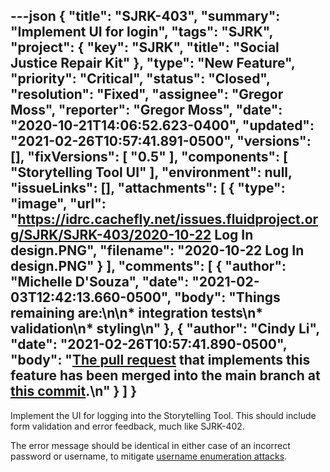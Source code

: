 ---json
{
  "title": "SJRK-403",
  "summary": "Implement UI for login",
  "tags": "SJRK",
  "project": {
    "key": "SJRK",
    "title": "Social Justice Repair Kit"
  },
  "type": "New Feature",
  "priority": "Critical",
  "status": "Closed",
  "resolution": "Fixed",
  "assignee": "Gregor Moss",
  "reporter": "Gregor Moss",
  "date": "2020-10-21T14:06:52.623-0400",
  "updated": "2021-02-26T10:57:41.891-0500",
  "versions": [],
  "fixVersions": [
    "0.5"
  ],
  "components": [
    "Storytelling Tool UI"
  ],
  "environment": null,
  "issueLinks": [],
  "attachments": [
    {
      "type": "image",
      "url": "https://idrc.cachefly.net/issues.fluidproject.org/SJRK/SJRK-403/2020-10-22 Log In design.PNG",
      "filename": "2020-10-22 Log In design.PNG"
    }
  ],
  "comments": [
    {
      "author": "Michelle D'Souza",
      "date": "2021-02-03T12:42:13.660-0500",
      "body": "Things remaining are:\n\n* integration tests\n* validation\n* styling\n"
    },
    {
      "author": "Cindy Li",
      "date": "2021-02-26T10:57:41.890-0500",
      "body": "[The pull request](https://github.com/fluid-project/sjrk-story-telling/pull/111) that implements this feature has been merged into the main branch at [this commit](https://github.com/fluid-project/sjrk-story-telling/commit/e8fb396d078ee557b6ee58b7d58805ddc9d47fe1).\n"
    }
  ]
}
---
Implement the UI for logging into the Storytelling Tool. This should include form validation and error feedback, much like SJRK-402.

The error message should be identical in either case of an incorrect password or username, to mitigate [username enumeration attacks](https://www.hacksplaining.com/prevention/user-enumeration).

        